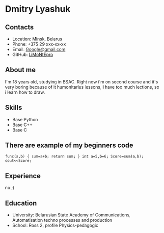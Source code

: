 # Dmitry Lyashuk
## Contacts
* Location: Minsk, Belarus
* Phone: +375 29 xxx-xx-xx
* Email: Google@gmail.com
* GitHub: [LiMoNtEpro](https://github.com/LiMoNtEpro)
## About me
I'm 18 years old, studying in BSAC. Right now i'm on second course and it's very boring because of it humonitarius lessons, i have too much lections, so i learn how to draw.
## Skills
* Base Python
* Base C++
* Base C
## There are example of my beginners code

` func(a,b) {
    sum=a+b;
    return sum;
}
int a=5,b=6;
Score=sum(a,b);
cout<<Score;
`   
## Experience
no ;(
## Education
* University: Belarusian State Academy of Communications, Automatisation techno processes and production
* School: Ross 2, profile Physics-pedagogic